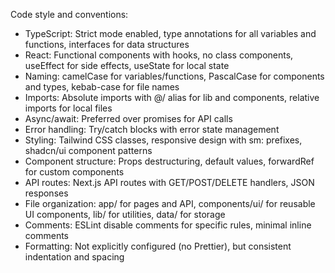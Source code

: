 Code style and conventions:

- TypeScript: Strict mode enabled, type annotations for all variables and functions, interfaces for data structures
- React: Functional components with hooks, no class components, useEffect for side effects, useState for local state
- Naming: camelCase for variables/functions, PascalCase for components and types, kebab-case for file names
- Imports: Absolute imports with @/ alias for lib and components, relative imports for local files
- Async/await: Preferred over promises for API calls
- Error handling: Try/catch blocks with error state management
- Styling: Tailwind CSS classes, responsive design with sm: prefixes, shadcn/ui component patterns
- Component structure: Props destructuring, default values, forwardRef for custom components
- API routes: Next.js API routes with GET/POST/DELETE handlers, JSON responses
- File organization: app/ for pages and API, components/ui/ for reusable UI components, lib/ for utilities, data/ for storage
- Comments: ESLint disable comments for specific rules, minimal inline comments
- Formatting: Not explicitly configured (no Prettier), but consistent indentation and spacing
